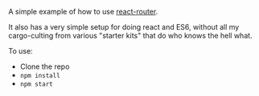 A simple example of how to use [react-router](https://github.com/rackt/react-router).  

It also has a very simple setup for doing react and ES6, without all my cargo-culting from various "starter kits" that do who knows the hell what.

To use:

* Clone the repo
* `npm install`
* `npm start`
